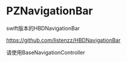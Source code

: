 # PZNavigationBar
swift版本的HBDNavigationBar

https://github.com/listenzz/HBDNavigationBar



请使用BaseNavigationController

